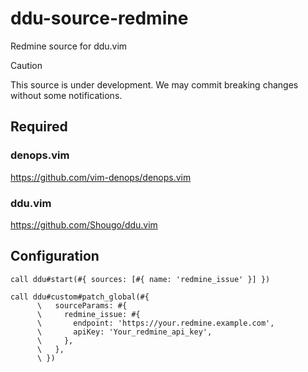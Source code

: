 # ddu-source-redmine

Redmine source for ddu.vim

> [!CAUTION]
> This source is under development.
> We may commit breaking changes without some notifications.

## Required

### denops.vim

https://github.com/vim-denops/denops.vim

### ddu.vim

https://github.com/Shougo/ddu.vim

## Configuration

```vim
call ddu#start(#{ sources: [#{ name: 'redmine_issue' }] })

call ddu#custom#patch_global(#{
      \   sourceParams: #{
      \     redmine_issue: #{
      \       endpoint: 'https://your.redmine.example.com',
      \       apiKey: 'Your_redmine_api_key',
      \     },
      \   },
      \ })
```
